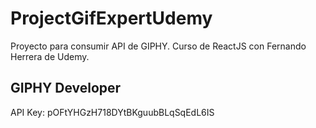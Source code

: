 # ProjectGifExpertUdemy
Proyecto para consumir API de GIPHY.  Curso de ReactJS con Fernando Herrera de Udemy.

## GIPHY Developer
API Key: pOFtYHGzH718DYtBKguubBLqSqEdL6IS 
